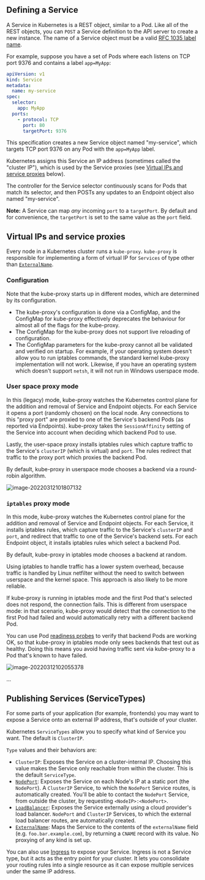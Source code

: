 ## Defining a Service

A Service in Kubernetes is a REST object, similar to a Pod. Like all of the REST objects, you can `POST` a Service definition to the API server to create a new instance. The name of a Service object must be a valid [RFC 1035 label name](https://kubernetes.io/docs/concepts/overview/working-with-objects/names#rfc-1035-label-names).

For example, suppose you have a set of Pods where each listens on TCP port 9376 and contains a label `app=MyApp`:



```yaml
apiVersion: v1
kind: Service
metadata:
  name: my-service
spec:
  selector:
    app: MyApp
  ports:
    - protocol: TCP
      port: 80
      targetPort: 9376
```



This specification creates a new Service object named "my-service", which targets TCP port 9376 on any Pod with the `app=MyApp` label.



Kubernetes assigns this Service an IP address (sometimes called the "cluster IP"), which is used by the Service proxies (see [Virtual IPs and service proxies](https://kubernetes.io/docs/concepts/services-networking/service/#virtual-ips-and-service-proxies) below).

The controller for the Service selector continuously scans for Pods that match its selector, and then POSTs any updates to an Endpoint object also named "my-service".

**Note:** A Service can map *any* incoming `port` to a `targetPort`. By default and for convenience, the `targetPort` is set to the same value as the `port` field.



## Virtual IPs and service proxies



Every node in a Kubernetes cluster runs a `kube-proxy`. `kube-proxy` is responsible for implementing a form of virtual IP for `Services` of type other than [`ExternalName`](https://kubernetes.io/docs/concepts/services-networking/service/#externalname).



### Configuration

Note that the kube-proxy starts up in different modes, which are determined by its configuration.

- The kube-proxy's configuration is done via a ConfigMap, and the ConfigMap for kube-proxy effectively deprecates the behaviour for almost all of the flags for the kube-proxy.
- The ConfigMap for the kube-proxy does not support live reloading of configuration.
- The ConfigMap parameters for the kube-proxy cannot all be validated and verified on startup. For example, if your operating system doesn't allow you to run iptables commands, the standard kernel kube-proxy implementation will not work. Likewise, if you have an operating system which doesn't support `netsh`, it will not run in Windows userspace mode.

### User space proxy mode

In this (legacy) mode, kube-proxy watches the Kubernetes control plane for the addition and removal of Service and Endpoint objects. For each Service it opens a port (randomly chosen) on the local node. Any connections to this "proxy port" are proxied to one of the Service's backend Pods (as reported via Endpoints). kube-proxy takes the `SessionAffinity` setting of the Service into account when deciding which backend Pod to use.

Lastly, the user-space proxy installs iptables rules which capture traffic to the Service's `clusterIP` (which is virtual) and `port`. The rules redirect that traffic to the proxy port which proxies the backend Pod.

By default, kube-proxy in userspace mode chooses a backend via a round-robin algorithm.

![image-20220312101807132](/Users/user/playground/share/nrookie.github.io/collections/k8s-related/network/image-20220312101807132.png)



### `iptables` proxy mode



In this mode, kube-proxy watches the Kubernetes control plane for the addition and removal of Service and Endpoint objects. For each Service, it installs iptables rules, which capture traffic to the Service's `clusterIP` and `port`, and redirect that traffic to one of the Service's backend sets. For each Endpoint object, it installs iptables rules which select a backend Pod.

By default, kube-proxy in iptables mode chooses a backend at random.

Using iptables to handle traffic has a lower system overhead, because traffic is handled by Linux netfilter without the need to switch between userspace and the kernel space. This approach is also likely to be more reliable.

If kube-proxy is running in iptables mode and the first Pod that's selected does not respond, the connection fails. This is different from userspace mode: in that scenario, kube-proxy would detect that the connection to the first Pod had failed and would automatically retry with a different backend Pod.

You can use Pod [readiness probes](https://kubernetes.io/docs/concepts/workloads/pods/pod-lifecycle/#container-probes) to verify that backend Pods are working OK, so that kube-proxy in iptables mode only sees backends that test out as healthy. Doing this means you avoid having traffic sent via kube-proxy to a Pod that's known to have failed.





![image-20220312102055378](/Users/user/playground/share/nrookie.github.io/collections/k8s-related/network/image-20220312102055378.png)



...



## Publishing Services (ServiceTypes)

For some parts of your application (for example, frontends) you may want to expose a Service onto an external IP address, that's outside of your cluster.

Kubernetes `ServiceTypes` allow you to specify what kind of Service you want. The default is `ClusterIP`.

`Type` values and their behaviors are:

- `ClusterIP`: Exposes the Service on a cluster-internal IP. Choosing this value makes the Service only reachable from within the cluster. This is the default `ServiceType`.
- [`NodePort`](https://kubernetes.io/docs/concepts/services-networking/service/#type-nodeport): Exposes the Service on each Node's IP at a static port (the `NodePort`). A `ClusterIP` Service, to which the `NodePort` Service routes, is automatically created. You'll be able to contact the `NodePort` Service, from outside the cluster, by requesting `<NodeIP>:<NodePort>`.
- [`LoadBalancer`](https://kubernetes.io/docs/concepts/services-networking/service/#loadbalancer): Exposes the Service externally using a cloud provider's load balancer. `NodePort` and `ClusterIP` Services, to which the external load balancer routes, are automatically created.
- [`ExternalName`](https://kubernetes.io/docs/concepts/services-networking/service/#externalname): Maps the Service to the contents of the `externalName` field (e.g. `foo.bar.example.com`), by returning a `CNAME` record with its value. No proxying of any kind is set up.



You can also use [Ingress](https://kubernetes.io/docs/concepts/services-networking/ingress/) to expose your Service. Ingress is not a Service type, but it acts as the entry point for your cluster. It lets you consolidate your routing rules into a single resource as it can expose multiple services under the same IP address.



